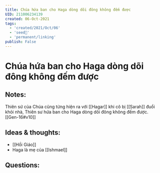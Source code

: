 ```yaml
---
title: Chúa hứa ban cho Haga dòng dõi đông không đếm được
UID: 211006234139
created: 06-Oct-2021
tags:
  - 'created/2021/Oct/06'
  - 'seed🥜'
  - 'permanent/linking'
publish: False
---
```

# Chúa hứa ban cho Haga dòng dõi đông không đếm được

## Notes:
Thiên sứ của Chúa cũng từng hiện ra với [[Hagar]] khi cô bị [[Sarah]] đuổi khỏi nhà, Thiên sư hứa ban cho Haga dòng dõi đông không đếm được. [[Gen-16#v10]]

## Ideas & thoughts:
- [[Hồi Giáo]]
- Haga là mẹ của [[Ishmael]]

## Questions:

